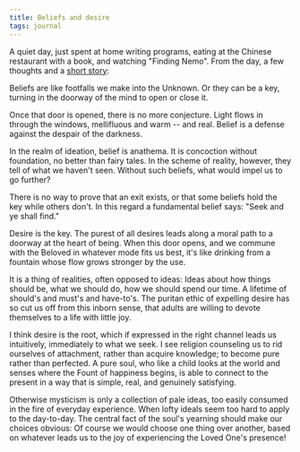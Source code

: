 ```yaml
---
title: Beliefs and desire
tags: journal
---
```


A quiet day, just spent at home writing programs, eating at the Chinese
restaurant with a book, and watching "Finding Nemo".  From the day, a
few thoughts and a [short story](day.in.the.snow):

Beliefs are like footfalls we make into the Unknown.  Or they can be a
key, turning in the doorway of the mind to open or close it.

Once that door is opened, there is no more conjecture.  Light flows in
through the windows, mellifluous and warm -- and real.  Belief is a
defense against the despair of the darkness.

In the realm of ideation, belief is anathema.  It is concoction without
foundation, no better than fairy tales.  In the scheme of reality,
however, they tell of what we haven't seen.  Without such beliefs, what
would impel us to go further?

There is no way to prove that an exit exists, or that some beliefs hold
the key while others don't.  In this regard a fundamental belief says:
"Seek and ye shall find."

Desire is the key.  The purest of all desires leads along a moral path
to a doorway at the heart of being.  When this door opens, and we
commune with the Beloved in whatever mode fits us best, it's like
drinking from a fountain whose flow grows stronger by the use.

It is a thing of realities, often opposed to ideas: Ideas about how
things should be, what we should do, how we should spend our time.  A
lifetime of should's and must's and have-to's.  The puritan ethic of
expelling desire has so cut us off from this inborn sense, that adults
are willing to devote themselves to a life with little joy.

I think desire is the root, which if expressed in the right channel
leads us intuitively, immediately to what we seek.  I see religion
counseling us to rid ourselves of attachment, rather than acquire
knowledge; to become pure rather than perfected.  A pure soul, who like
a child looks at the world and senses where the Fount of happiness
begins, is able to connect to the present in a way that is simple, real,
and genuinely satisfying.

Otherwise mysticism is only a collection of pale ideas, too easily
consumed in the fire of everyday experience.  When lofty ideals seem too
hard to apply to the day-to-day.  The central fact of the soul's
yearning should make our choices obvious: Of course we would choose one
thing over another, based on whatever leads us to the joy of
experiencing the Loved One's presence!


